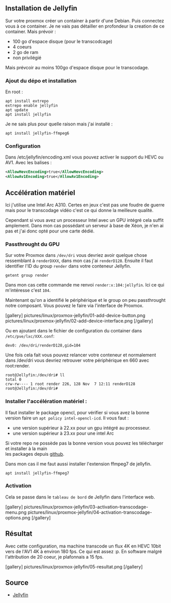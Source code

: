 ## Installation de Jellyfin
Sur votre proxmox créer un container à partir d'une Debian. 
Puis connectez vous à ce container. 
Je ne vais pas détailler en profondeur la creation de ce container. 
Mais prévoir : 
- 100 go d'espace disque (pour le transcodcage)
- 4 coeurs
- 2 go de ram
- non privilégié

Mais prévcoir au moins 100go d'espace disque pour le transcodage.

### Ajout du dépo et installation

En root : 

~~~shell
apt install extrepo
extrepo enable jellyfin
apt update
apt install jellyfin
~~~

Je ne sais plus pour quelle raison mais j'ai installé :

~~~shell
apt install jellyfin-ffmpeg6
~~~

### Configuration 

Dans /etc/jellyfin/encoding.xml vous pouvez activer le support du HEVC ou AV1. 
Avec les balises :

~~~xml
<AllowHevcEncoding>true</AllowHevcEncoding>
<AllowAv1Encoding>true</AllowAv1Encoding>
~~~

## Accélération matériel 

Ici j'utilise une Intel Arc A310. 
Certes en jeux c'est pas une foudre de guerre mais pour le transcodage 
vidéo c'est ce qui donne la meilleure qualité. 

Cependant si vous avez un processeur Intel avec un GPU intégré cela 
suffit amplement. Dans mon cas possédant un serveur à base de Xéon, 
je n'en ai pas et j'ai donc opté pour une carte dédié. 

### Passthrought du GPU

Sur votre Proxmox dans `/dev/dri` vous devriez avoir quelque chose ressemblant 
à `renderDXXX`, dans mon cas j'ai `renderD128`. 
Ensuite il faut identifier l'ID du group `render` dans votre conteneur Jellyfin. 

~~~shell
getent group render
~~~

Dans mon cas cette commande me renvoi `render:x:104:jellyfin`. Ici ce qui m'intéresse c'est `104`.

Maintenant qu'on a identifié le périphérique et le group on peu 
passthrought notre composant. Vous pouvez le faire via l'interface de Proxmox.

[gallery]
pictures/linux/proxmox-jellyfin/01-add-device-button.png
pictures/linux/proxmox-jellyfin/02-add-device-interface.png
[/gallery]

Ou en ajoutant dans le fichier de configuration du container 
dans `/etc/pve/lxc/XXX.conf`:

~~~shell
dev0: /dev/dri/renderD128,gid=104
~~~

Une fois cela fait vous pouvez relancer votre conteneur et normalement 
dans /dev/dri vous devriez retrouver votre périphérique en 660 
avec root:render. 

~~~shell
root@Jellyfin:/dev/dri# ll
total 0
crw-rw---- 1 root render 226, 128 Nov  7 12:11 renderD128
root@Jellyfin:/dev/dri# 
~~~

### Installer l'accélération matériel :

Il faut installer le package opencl, pour vérifier si vous avez la 
bonne version faire un `apt policy intel-opencl-icd`. 
Il vous faut :
- une version supérieur à 22.xx pour un gpu intégré au processeur.
- une version supérieur à 23.xx pour une intel Arc

Si votre repo ne possède pas la bonne version vous pouvez les télécharger et installer à la main  
les packages depuis [github](https://github.com/intel/compute-runtime/releases). 

Dans mon cas il me faut aussi installer l'extension ffmpeg7 de jellyfin.

~~~shell
apt install jellyfin-ffmpeg7
~~~

### Activation

Cela se passe dans le `tableau de bord` de Jellyfin dans l'interface web. 

[gallery]
pictures/linux/proxmox-jellyfin/03-activation-transcodage-menu.png
pictures/linux/proxmox-jellyfin/04-activation-transcodage-options.png
[/gallery]

## Résultat
Avec cette configuration, ma machine transcode un flux 4K en 
HEVC 10bit vers de l'AV1 4K à environ 180 fps. Ce qui est assez :p. 
En software malgré l'attribution de 20 coeur, je plafonnais a 15 fps. 

[gallery]
pictures/linux/proxmox-jellyfin/05-resultat.png
[/gallery]


## Source

* [Jellyfin](https://jellyfin.org/docs/general/administration/hardware-acceleration/)
